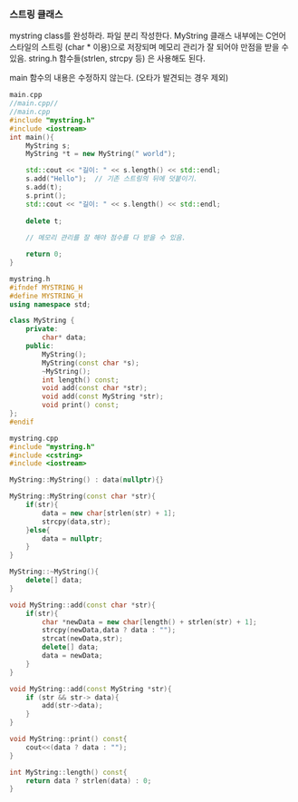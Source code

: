### 스트링 클래스

mystring class를 완성하라. 파일 분리 작성한다. 
MyString 클래스 내부에는 C언어 스타일의 스트링 (char * 이용)으로 저장되며
메모리 관리가 잘 되어야 만점을 받을 수 있음.
string.h 함수들(strlen, strcpy 등) 은 사용해도 된다.

main 함수의 내용은 수정하지 않는다. (오타가 발견되는 경우 제외)

```c++
main.cpp
//main.cpp//
//main.cpp
#include "mystring.h"
#include <iostream>
int main(){
	MyString s;
	MyString *t = new MyString(" world");

	std::cout << "길이: " << s.length() << std::endl;
	s.add("Hello");  // 기존 스트링의 뒤에 덧붙이기.
	s.add(t);
	s.print();
	std::cout << "길이: " << s.length() << std::endl;
	
	delete t;
	
	// 메모리 관리를 잘 해야 점수를 다 받을 수 있음.

	return 0;
}
```

```c++
mystring.h
#ifndef MYSTRING_H
#define MYSTRING_H
using namespace std;

class MyString {
	private: 
		char* data;
	public:
		MyString();
		MyString(const char *s);
		~MyString();
		int length() const;
		void add(const char *str);
		void add(const MyString *str);
		void print() const;
};
#endif
```

```c++
mystring.cpp
#include "mystring.h"
#include <cstring>
#include <iostream>

MyString::MyString() : data(nullptr){}

MyString::MyString(const char *str){
	if(str){
		data = new char[strlen(str) + 1];
		strcpy(data,str);
	}else{
		data = nullptr;
	}
}

MyString::~MyString(){
	delete[] data;
}

void MyString::add(const char *str){
	if(str){
		char *newData = new char[length() + strlen(str) + 1];
		strcpy(newData,data ? data : "");
		strcat(newData,str);
		delete[] data;
		data = newData;
	}
}

void MyString::add(const MyString *str){
	if (str && str-> data){
		add(str->data);
	}
}

void MyString::print() const{
	cout<<(data ? data : "");
}

int MyString::length() const{
	return data ? strlen(data) : 0;
}
```
